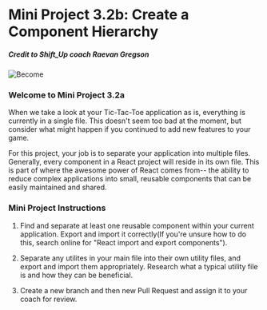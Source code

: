 # Mini Project 3.2b: Create a Component Hierarchy

##### Credit to Shift_Up coach Raevan Gregson
![Become](https://avatars2.githubusercontent.com/u/38302861?s=200&v=4)

### Welcome to Mini Project 3.2a
 
When we take a look at your Tic-Tac-Toe application as is, everything is currently in a single file. This doesn't seem too bad at the moment, but consider what might happen if you continued to add new features to your game. 

For this project, your job is to separate your application into multiple files. Generally, every component in a React project will reside in its own file. This is part of where the awesome power of React comes from-- the ability to reduce complex applications into small, reusable components that can be easily maintained and shared.

### Mini Project Instructions

1. Find and separate at least one reusable component within your current application. Export and import it correctly(If you're unsure how to do this, search online for "React import and export components").

2. Separate any utilites in your main file into their own utility files, and export and import them appropriately. Research what a typical utility file is and how they can be beneficial.

3. Create a new branch and then new Pull Request and assign it to your coach for review.